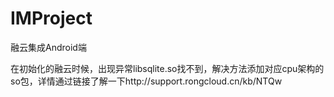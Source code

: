 # IMProject
融云集成Android端


在初始化的融云时候，出现异常libsqlite.so找不到，解决方法添加对应cpu架构的so包，详情通过链接了解一下http://support.rongcloud.cn/kb/NTQw

